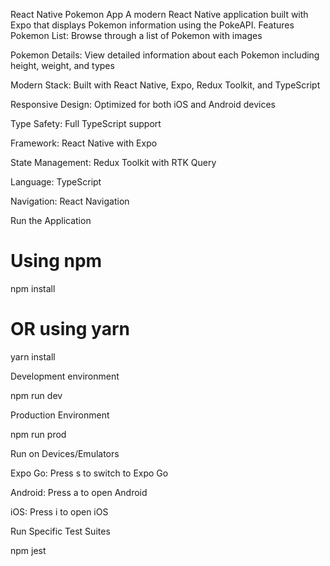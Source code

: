 React Native Pokemon App
A modern React Native application built with Expo that displays Pokemon information using the PokeAPI.
Features
Pokemon List: Browse through a list of Pokemon with images

Pokemon Details: View detailed information about each Pokemon including height, weight, and types

Modern Stack: Built with React Native, Expo, Redux Toolkit, and TypeScript

Responsive Design: Optimized for both iOS and Android devices

Type Safety: Full TypeScript support

Framework: React Native with Expo

State Management: Redux Toolkit with RTK Query

Language: TypeScript

Navigation: React Navigation

Run the Application

# Using npm

npm install

# OR using yarn

yarn install

Development environment

npm run dev

Production Environment

npm run prod

Run on Devices/Emulators

Expo Go: Press s to switch to Expo Go

Android: Press a to open Android

iOS: Press i to open iOS

Run Specific Test Suites

npm jest
